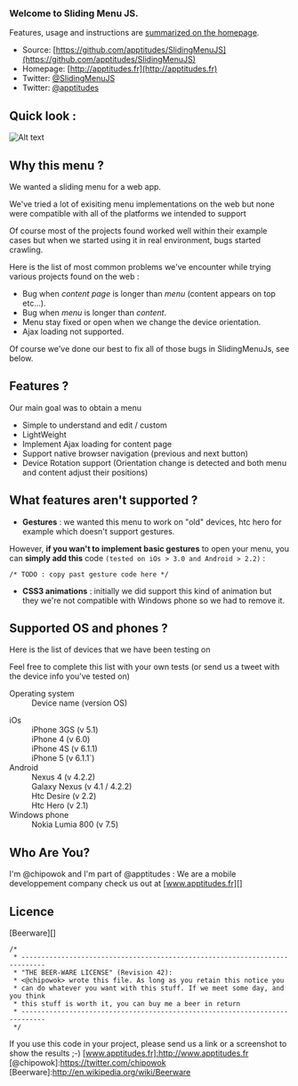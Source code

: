 ### Welcome to Sliding Menu JS.

Features, usage and instructions are [summarized on the homepage](http://apptitudes.github.com/SlidingMenuJS/).

* Source: [https://github.com/apptitudes/SlidingMenuJS](https://github.com/apptitudes/SlidingMenuJS)
* Homepage: [http://apptitudes.fr](http://apptitudes.fr)
* Twitter: [@SlidingMenuJS](https://twitter.com/SlidingMenuJS)
* Twitter: [@apptitudes](https://twitter.com/apptitudes)


Quick look :
-----------

![Alt text](http://apptitudes.fr/distrib/git/sliding_menu_js/screenshots/screenshot_global.png)

Why this menu ?
-----------

We wanted a sliding menu for a web app.

We've tried a lot of exisiting menu implementations on the web but none were compatible with all of the platforms we intended to support

Of course most of the projects found worked well within their example cases but when we started using it in real environment, bugs started crawling.

Here is the list of most common problems we've encounter while trying various projects found on the web :

* Bug when *content page* is longer than *menu* (content appears on top etc...).
* Bug when *menu* is longer than *content*.
* Menu stay fixed or open when we change the device orientation.
* Ajax loading not supported.

Of course we've done our best to fix all of those bugs in SlidingMenuJs, see below.

Features ?
-----------

Our main goal was to obtain a menu

* Simple to understand and edit / custom
* LightWeight
* Implement Ajax loading for content page
* Support native browser navigation (previous and next button) 
* Device Rotation support (Orientation change is detected and both menu and content adjust their positions)


What features aren't supported ?
-----------
* __Gestures__ : we wanted this menu to work on "old" devices, htc hero for example which doesn't support gestures.

However, __if you wan't to implement basic gestures__ to open your menu, you can __simply add this__ code `(tested on iOs > 3.0 and Android > 2.2)` :
    
    /* TODO : copy past gesture code here */

* __CSS3 animations__ : initially we did support this kind of animation but they we're not compatible with Windows phone so we had to remove it.

Supported OS and phones ?
----------------------------
Here is the list of devices that we have been testing on 

Feel free to complete this list with your own tests (or send us a tweet with the device info you've tested on)

<dl>
  <dt>Operating system</dt>
  <dd>Device name (version OS)</dd>
</dl>

<dl>
  <dt>iOs</dt>
  <dd>iPhone 3GS (v 5.1)</dd>
  <dd>iPhone 4 (v 6.0)</dd>
  <dd>iPhone 4S (v 6.1.1)</dd>
  <dd>iPhone 5 (v 6.1.1`)</dd>
  <dt>Android</dt>
  <dd>Nexus 4 (v 4.2.2)</dd>
  <dd>Galaxy Nexus (v 4.1 / 4.2.2)</dd>
  <dd>Htc Desire (v 2.2)</dd>
  <dd>Htc Hero (v 2.1)</dd>
  <dt>Windows phone</dt>
  <dd>Nokia Lumia 800 (v 7.5)</dd>
</dl>

Who Are You?
------------
I'm @chipowok and I'm part of @apptitudes :
We are a mobile developpement company check us out at [www.apptitudes.fr][]
 

Licence
------------------
[Beerware][]

    /*
     * ----------------------------------------------------------------------------
     * "THE BEER-WARE LICENSE" (Revision 42):
     * <@chipowok> wrote this file. As long as you retain this notice you
     * can do whatever you want with this stuff. If we meet some day, and you think
     * this stuff is worth it, you can buy me a beer in return
     * ----------------------------------------------------------------------------
     */

If you use this code in your project, please send us a link or a screenshot to show the results ;-)
[www.apptitudes.fr]:http://www.apptitudes.fr
[@chipowok]:https://twitter.com/chipowok
[Beerware]:http://en.wikipedia.org/wiki/Beerware

